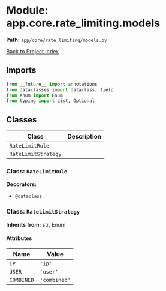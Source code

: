 # Module: app.core.rate_limiting.models

**Path:** `app/core/rate_limiting/models.py`

[Back to Project Index](../../../../index.md)

## Imports
```python
from __future__ import annotations
from dataclasses import dataclass, field
from enum import Enum
from typing import List, Optional
```

## Classes

| Class | Description |
| --- | --- |
| `RateLimitRule` |  |
| `RateLimitStrategy` |  |

### Class: `RateLimitRule`
**Decorators:**
- `@dataclass`

### Class: `RateLimitStrategy`
**Inherits from:** str, Enum

#### Attributes

| Name | Value |
| --- | --- |
| `IP` | `'ip'` |
| `USER` | `'user'` |
| `COMBINED` | `'combined'` |
